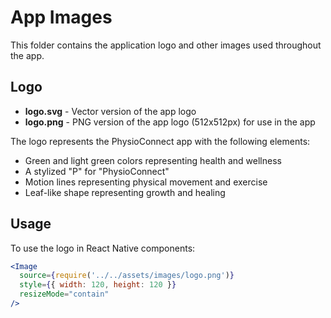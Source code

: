 # App Images

This folder contains the application logo and other images used throughout the app.

## Logo

- **logo.svg** - Vector version of the app logo 
- **logo.png** - PNG version of the app logo (512x512px) for use in the app

The logo represents the PhysioConnect app with the following elements:
- Green and light green colors representing health and wellness
- A stylized "P" for "PhysioConnect"
- Motion lines representing physical movement and exercise
- Leaf-like shape representing growth and healing

## Usage

To use the logo in React Native components:

```jsx
<Image
  source={require('../../assets/images/logo.png')}
  style={{ width: 120, height: 120 }}
  resizeMode="contain"
/>
``` 